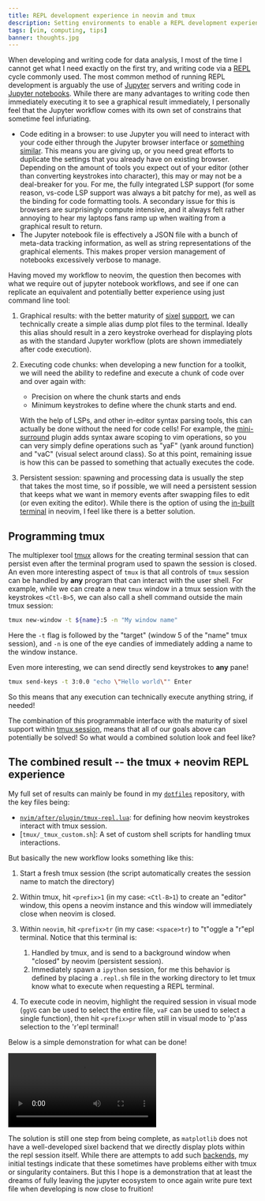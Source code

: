 ```yaml
---
title: REPL development experience in neovim and tmux
description: Setting environments to enable a REPL development experience with neovim
tags: [vim, computing, tips]
banner: thoughts.jpg
---
```


When developing and writing code for data analysis, I most of the time I cannot
get what I need exactly on the first try, and writing code via a [REPL][repl]
cycle commonly used. The most common method of running REPL development is
arguably the use of [Jupyter][jupyter] servers and writing code in [Jupyter
notebooks][jupyter]. While there are many advantages to writing code then
immediately executing it to see a graphical result immediately, I personally
feel that the Jupyter workflow comes with its own set of constrains that
sometime feel infuriating.

- Code editing in a browser: to use Jupyter you will need to interact with your
  code either through the Jupyter browser interface or [something
  similar][vscode]. This means you are giving up, or you need great efforts to
  duplicate the settings that you already have on existing browser. Depending
  on the amount of tools you expect out of your editor (other than converting
  keystrokes into character), this may or may not be a deal-breaker for you.
  For me, the fully integrated LSP support (for some reason, vs-code LSP
  support was always a bit patchy for me), as well as the binding for code
  formatting tools. A secondary issue for this is browsers are surprisingly
  compute intensive, and it always felt rather annoying to hear my laptops fans
  ramp up when waiting from a graphical result to return.
- The Jupyter notebook file is effectively a JSON file with a bunch of
  meta-data tracking information, as well as string representations of the
  graphical elements. This makes proper version management of notebooks
  excessively verbose to manage.

Having moved my workflow to neovim, the question then becomes with what we
require out of jupyter notebook workflows, and see if one can replicate an
equivalent and potentially better experience using just command line tool:

1. Graphical results: with the better maturity of [sixel][sixel]
   [support][sixel-support], we can technically create a simple alias dump plot
   files to the terminal. Ideally this alias should result in a zero keystroke
   overhead for displaying plots as with the standard Jupyter workflow (plots
   are shown immediately after code execution).
2. Executing code chunks: when developing a new function for a toolkit, we will
   need the ability to redefine and execute a chunk of code over and over again
   with:

   - Precision on where the chunk starts and ends
   - Minimum keystrokes to define where the chunk starts and end.

   With the help of LSPs, and other in-editor syntax parsing tools, this can
   actually be done without the need for code cells! For example, the
   [mini-surround][mini-surround] plugin adds syntax aware scoping to vim
   operations, so you can very simply define operations such as "yaF" (yank
   around function) and "vaC" (visual select around class). So at this point,
   remaining issue is how this can be passed to something that actually
   executes the code.

3. Persistent session: spawning and processing data is usually the step that
   takes the most time, so if possible, we will need a persistent session that
   keeps what we want in memory events after swapping files to edit (or even
   exiting the editor). While there is the option of using the [in-built
   terminal][nvim-term] in neovim, I feel like there is a better solution.

## Programming tmux

The multiplexer tool [tmux][tmux] allows for the creating terminal session that
can persist even after the terminal program used to spawn the session is
closed. An even more interesting aspect of `tmux` is that all controls of
`tmux` session can be handled by **any** program that can interact with the
user shell. For example, while we can create a new `tmux` window in a tmux
session with the keystrokes `<Ctl-B>5`, we can also call a shell command
outside the main tmux session:

```bash
tmux new-window -t ${name}:5 -n "My window name"
```

Here the `-t` flag is followed by the "target" (window 5 of the "name" tmux
session), and `-n` is one of the eye candies of immediately adding a name to
the window instance.

Even more interesting, we can send directly send keystrokes to **any** pane!

```bash
tmux send-keys -t 3:0.0 "echo \"Hello world\"" Enter
```

So this means that any execution can technically execute anything string, if
needed!

The combination of this programmable interface with the maturity of sixel
support within [tmux session][tmux-sixel], means that all of our goals above
can potentially be solved! So what would a combined solution look and feel
like?

## The combined result -- the tmux + neovim REPL experience

My full set of results can mainly be found in my [`dotfiles`][dotfiles]
repository, with the key files being:

- [`nvim/after/plugin/tmux-repl.lua`][tmux-repl]: for defining how neovim
  keystrokes interact with tmux session.
- [`tmux/_tmux_custom.sh`]: A set of custom shell scripts for handling tmux
  interactions.

But basically the new workflow looks something like this:

1. Start a fresh tmux session (the script automatically creates the session
   name to match the directory)
2. Within tmux, hit `<prefix>1` (in my case: `<Ctl-B>1`) to create an "editor"
   window, this opens a neovim instance and this window will immediately close
   when neovim is closed.
3. Within `neovim`, hit `<prefix>tr` (in my case: `<space>tr`) to "t"oggle a
   "r"epl terminal. Notice that this terminal is:

   1. Handled by tmux, and is send to a background window when "closed" by
      neovim (persistent session).
   2. Immediately spawn a `ipython` session, for me this behavior is defined by
      placing a `.repl.sh` file in the working directory to let tmux know what
      to execute when requesting a REPL terminal.

4. To execute code in neovim, highlight the required session in visual mode
   (`ggVG` can be used to select the entire file, `vaF` can be used to select a
   single function), then hit `<prefix>pr` when still in visual mode to 'p'ass
   selection to the 'r'epl terminal!

Below is a simple demonstration for what can be done!

<video controls>
    <source src="../../image/posts/20240925/nvim-repl.mp4" type="video/mp4">
</video>

The solution is still one step from being complete, as `matplotlib` does not
have a well-developed sixel backend that we directly display plots within the
repl session itself. While there are attempts to add such
[backends][matplotlib-sixel], my initial testings indicate that these
sometimes have problems either with tmux or singularity containers. But this I
hope is a demonstration that at least the dreams of fully leaving the jupyter
ecosystem to once again write pure text file when developing is now close to
fruition!

[repl]: https://en.wikipedia.org/wiki/Read%E2%80%93eval%E2%80%93print_loop
[jupyter]: https://jupyter.org/
[vscode]: https://code.visualstudio.com/
[sixel]: https://en.wikipedia.org/wiki/Sixel
[sixel-support]: https://www.arewesixelyet.com/
[mini-surround]: https://github.com/echasnovski/mini.surround
[nvim-term]: http://neovim.io/doc/user/terminal.html#terminal
[tmux]: https://github.com/tmux/tmux/wiki
[tmux-sixel]: https://github.com/tmux/tmux/commit/dfbc6b1888c110cf0ade66f20188c57757ee1298
[dotfiles]: https://github.com/yimuchen/dotfile
[tmux-repl]: https://github.com/yimuchen/dotfiles/blob/master/nvim/after/plugin/tmux-repl.lua
[_tmux_custom]: https://github.com/yimuchen/dotfiles/blob/master/tmux/_tmux_custom.sh
[matplotlib-sixel]: https://pypi.org/project/matplotlib-backend-sixel/
